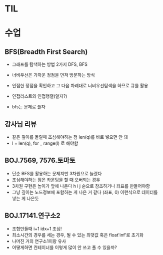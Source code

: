 # TIL

# 수업

## BFS(Breadth First Search)
- 그래프를 탐색하는 방법 2가지 DFS, BFS

- 너비우선은 가까운 정점을 먼저 방문하는 방식

- 인접한 정점을 확인하고 그 다음 차례대로 너비우선탐색을 하므로 큐를 활용

- 인접리스트와 인접행렬(알지?)

- bfs는 문제로 풀자

## 강사님 리뷰
- 같은 깊이를 돌릴때 조심해야하는 점 len(q)를 바로 넣으면 안 돼
- l = len(q), for _ range(l) 로 해야함


## BOJ.7569, 7576.토마토
- 단순 BFS를 활용하는 문제지만 3차원으로 늘렸다
- 조심해야하는 점은 카운팅을 할 때 오버되는 경우
- 3차원 구현은 높이가 앞에 나온다 h i j 순으로 참조하거나  좌표를 만들어야함
- 그냥 깊이는 노드정보에 포함하는 게 나은 거 같다 (좌표, 0) 이런식으로 데이터를 넣는 게 나은듯

## BOJ.17141.연구소2
- 조합만들때 i+1 idx+1 조심!
- 최소시간의 경우를 세는 경우, 될 수 있는 최댓값 혹은 float'inf'로 초기화
- 나머진 거의 연구소1이랑 유사
- 어떻게하면 컨테이너를 이렇게 많이 안 쓰고 풀 수 있을까?
